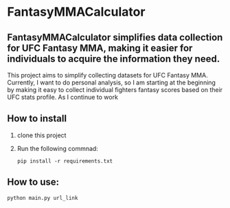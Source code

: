 # FantasyMMACalculator

## FantasyMMACalculator simplifies data collection for UFC Fantasy MMA, making it easier for individuals to acquire the information they need.

This project aims to simplify collecting datasets for UFC Fantasy MMA. Currently, I want to do personal analysis, so I am starting at the beginning by making it easy to collect individual fighters fantasy scores based on their UFC stats profile. As I continue to work 


## How to install
1. clone this project
2. Run the following commnad:
    
    ```pip install -r requirements.txt```

## How to use:
    
    python main.py url_link


